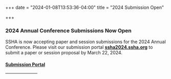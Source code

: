 +++
date = "2024-01-08T13:53:36-04:00"
title = "2024 Submission Open"

+++
### **2024 Annual Conference Submissions Now Open**

SSHA is now accepting paper and session submissions for the 2024 Annual Conference. Please visit our submission portal <a href="http://ssha2024.ssha.org/" target="_blank"><b>ssha2024.ssha.org</b></a> to submit a paper or session proposal by March 22, 2024.

#### [Submission Portal](http://ssha2024.ssha.org/)  
<hr width="100">  
